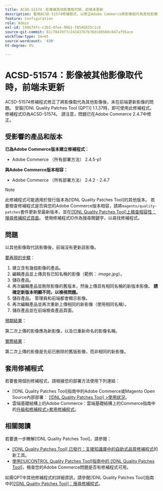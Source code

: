 ```yaml
---
title: ACSD-51574：影像被其他影像取代時，前端未更新
description: 套用ACSD-51574修補程式，以修正Adobe Commerce將影像取代為其他影像後未在前端更新影像的問題。
feature: Configuration
role: Admin
exl-id: 199674fc-c3b3-4fee-9061-f0546833c1cd
source-git-commit: 81c78439f7c243437b7b76dc80560c847af95ace
workflow-type: tm+mt
source-wordcount: '439'
ht-degree: 0%

---
```


# ACSD-51574：影像被其他影像取代時，前端未更新

ACSD-51574修補程式修正了將影像取代為其他影像後，未在前端更新影像的問題。 安裝[!DNL Quality Patches Tool (QPT)] 1.1.37時，即可使用此修補程式。 修補程式ID為ACSD-51574。 請注意，問題已在Adobe Commerce 2.4.7中修正。

## 受影響的產品和版本

**已為Adobe Commerce版本建立修補程式：**

* Adobe Commerce （所有部署方法） 2.4.5-p1

**與Adobe Commerce版本相容：**

* Adobe Commerce （所有部署方法） 2.4.2 - 2.4.7

>[!NOTE]
>
>此修補程式可能適用於發行版本為[!DNL Quality Patches Tool]的其他版本。 若要檢查修補程式是否與您的Adobe Commerce版本相容，請將`magento/quality-patches`套件更新至最新版本，並在[[!DNL Quality Patches Tool]上檢查相容性：搜尋修補程式頁面](https://experienceleague.adobe.com/tools/commerce-quality-patches/index.html)。 使用修補程式ID作為搜尋關鍵字，以尋找修補程式。

## 問題

以其他影像取代該影像後，前端沒有更新該影像。

<u>要再現的步驟</u>：

1. 建立含有幾個影像的產品。
1. 編輯產品並上傳具有已知名稱的影像（範例： *image.jpg*）。
1. 儲存產品。
1. 再次編輯產品並刪除影像的舊版本，然後上傳具有相同名稱的新版本影像。 **請確定新版本明顯不同，以檢視問題。**
1. 儲存產品。 管理員和前端都會顯示影像。
1. 再次編輯產品並再次重新上傳相同的新影像（使用相同名稱）。
1. 儲存產品並在前端檢查產品頁面。

<u>預期結果</u>：

第二次上傳的影像應為新影像，以及已重新命名的影像名稱。

<u>實際結果</u>：

第二次上傳的影像是先前已刪除的舊版影像，而非相同的新影像。

## 套用修補程式

若要套用個別修補程式，請根據您的部署方法使用下列連結：

* [!DNL Quality Patches Tool]指南中的Adobe Commerce或Magento Open Source內部部署： [[!DNL Quality Patches Tool] >使用狀況](/help/tools/quality-patches-tool/usage.md)。
* 雲端基礎結構上的Adobe Commerce：雲端基礎結構上的Commerce指南中的[升級和修補程式>套用修補程式](https://experienceleague.adobe.com/docs/commerce-cloud-service/user-guide/develop/upgrade/apply-patches.html)。

## 相關閱讀

若要進一步瞭解[!DNL Quality Patches Tool]，請參閱：

* [[!DNL Quality Patches Tool] 已發行：支援知識庫中的自助式品質修補程式](https://experienceleague.adobe.com/en/docs/commerce-knowledge-base/kb/announcements/commerce-announcements/magento-quality-patches-released-new-tool-to-self-serve-quality-patches)的新工具。
* [使用[!UICONTROL Quality Patches Tool]指南中的 [!DNL Quality Patches Tool]](/help/tools/quality-patches-tool/patches-available-in-qpt/check-patch-for-magento-issue-with-magento-quality-patches.md)，檢查您的Adobe Commerce問題是否有修補程式可用。


如需QPT中其他修補程式的詳細資訊，請參閱[!DNL Quality Patches Tool]指南中的[[!DNL Quality Patches Tool]：搜尋修補程式](https://experienceleague.adobe.com/tools/commerce-quality-patches/index.html)。
